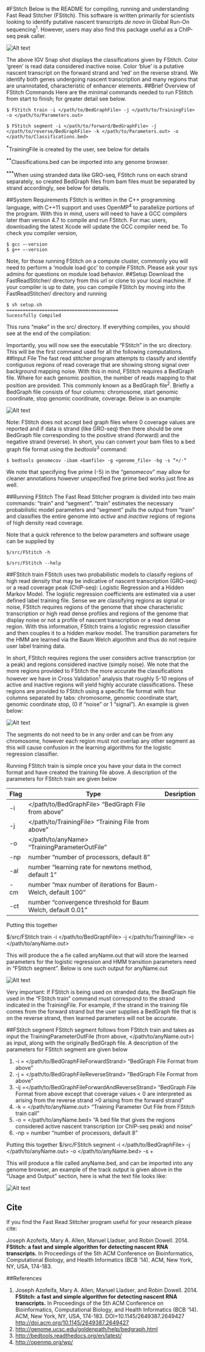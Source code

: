 #FStitch
Below is the README for compiling, running and understanding Fast Read Stitcher (FStitch). This software is written primarily for scientists looking to identify putative nascent transcripts _de novo_ in Global Run-On sequencing<sup>1</sup>. However, users may also find this package useful as a ChIP-seq peak caller.

![Alt text](https://github.com/azofeifa/FStitch/blob/master/images/IGV_SNAP.png)


The above IGV Snap shot displays the classifications given by FStitch. Color ‘green’ is read data considered inactive noise. Color ‘blue’ is a putative nascent transcript on the forward strand and ‘red’ on the reverse strand. We identify both genes undergoing nascent transcription and many regions that are unannotated, characteristic of enhancer elements. 
##Brief Overview of FStitch Commands
Here are the minimal commands needed to run FStitch from start to finish; for greater detail see below.
```
$ FStitch train -i </path/to/BedGraphFile> -j </path/to/TrainingFile>  -o </path/to/Parameters.out>

$ FStitch segment -i </path/to/forward/BedGraphFile> -j </path/to/reverse/BedGraphFile> -k </path/to/Parameters.out> -o </path/to/Classifications.bed>
```
<sup>__*__</sup>TrainingFile is created by the user, see below for details

<sup>__**__</sup>Classifications.bed can be imported into any genome browser. 

<sup>__***__</sup>When using stranded data like GRO-seq, FStitch runs on each strand separately, so created BedGraph files from bam files must be separated by strand accordingly, see below for details.


##System Requirements
FStitch is written in the C++ programming language, with C++11 support and uses OpenMP<sup>4</sup> to parallelize portions of the program.  With this in mind, users will need to have a GCC compilers later than version 4.7 to compile and run FStitch. For mac users, downloading the latest Xcode will update the GCC compiler need be. To check you compiler version, 
```
$ gcc —-version
$ g++ —-version
```
Note, for those running FStitch on a compute cluster, commonly you will need to perform a ‘module load gcc<version>’ to compile FStitch. Please ask your sys admins for questions on module load behavior. 
##Setup
Download the FastReadStitcher/ directory from this url or clone to your local machine. If your compiler is up to date, you can compile FStitch by moving into the FastReadStitcher/ directory and running 
```
$ sh setup.sh
=========================================
Sucessfully Compiled
```
This runs “make” in the src/ directory. If everything compiles, you should see at the end of the compilation:



Importantly, you will now see the executable “FStitch” in the src directory. This will be the first command used for all the following computations. 
##Input File
The fast read stitcher program attempts to classify and identify contiguous regions of read coverage that are showing strong signal over background mapping noise. With this in mind, FStitch requires a BedGraph file. Where for each genomic position, the number of reads mapping to that position are provided. This commonly known as a BedGraph file<sup>2</sup>. Briefly a BedGraph file consists of four columns: chromosome, start genomic coordinate, stop genomic coordinate, coverage. Below is an example:

  
![Alt text](https://github.com/azofeifa/FStitch/blob/master/images/BedGraphScreenShot.png)

Note: FStitch does not accept bed graph files where 0 coverage values are reported and if data is strand (like GRO-seq) then there should be one BedGraph file corresponding to the positive strand (forward) and the negative strand (reverse). In short, you can convert your bam files to a bed graph file format using the _bedtools_<sup>3</sup> command:
```
$ bedtools genomecov -ibam <bamfile> -g <genome_file> -bg -s “+/-“
```
We note that specifying five prime (-5) in the “genomecov” may allow for cleaner annotations however unspecified five prime bed works just fine as well. 

##Running FStitch
The Fast Read Stitcher program is divided into two main commands: “train” and “segment”. “train” estimates the necessary probabilistic model parameters and “segment” pulls the output from “train” and classifies the entire genome into _active_ and _inactive_ regions of regions of high density read coverage. 

Note that a quick reference to the below parameters and software usage can be supplied by 
```
$/src/FStitch -h 

$/src/FStitch --help
```


##FStitch train
FStitch uses two probabilistic models to classify regions of high read density that may be indicative of nascent transcription (GRO-seq) or a read coverage peak (ChIP-seq): Logistic Regression and a Hidden Markov Model. The logistic regression coefficients are estimated via a user defined label training file.  Sense we are classifying regions as signal or noise, FStitch requires regions of the genome that show characteristic transcription or high read dense profiles and regions of the genome that display noise or not a profile of nascent transcription or a read dense region. With this information, FStitch trains a logistic regression classifier and then couples it to a hidden markov model. The transition parameters for the HMM are learned via the Baum Welch algorithm and thus do not require user label training data.  

In short, FStitch requires regions the user considers active transcription (or a peak) and regions considered inactive (simply noise). We note that the more regions provided to FStitch the more accurate the classifications however we have in Cross Validation<sup>1</sup> analysis that roughly 5-10 regions of active and inactive regions will yield highly accurate classifications. These regions are provided to FStitch using a specific file format with four columns separated by tabs: chromosome, genomic coordinate start, genomic coordinate stop, (0 if “noise” or 1 “signal”). An example is given below:

![Alt text](https://github.com/azofeifa/FStitch/blob/master/images/TrainingFileImage2.png)

The segments do not need to be in any order and can be from any chromosome, however each region must not overlap any other segment as this will cause confusion in the learning algorithms for the logistic regression classifier. 

Running FStitch train is simple once you have your data in the correct format and have created the training file above. A description of the parameters for FStitch train are given below

|Flag|Type|Desription|
|----|----|----------|
|-i	 | \</path/to/BedGraphFile> “BedGraph File from above”
| -j | \</path/to/TrainingFile> “Training File from above”
| -o | \</path/to/anyName> “TrainingParameterOutFile”
| -np| number “number of processors, default 8”
| -al| number “learning rate for newtons method, default 1”
| -cm| number “max number of iterations for Baum-Welch, default 100”
| -ct| number “convergence threshold for Baum Welch, default 0.01”
Putting this together

$/src/FStitch train -i \</path/to/BedGraphFile\> -j \</path/to/TrainingFile> -o \</path/to/anyName.out>

This will produce the a fie called anyName.out that will store the learned parameters for the logistic regression and HMM transition parameters need in “FStitch segment”. Below is one such output for anyName.out

![Alt text](https://github.com/azofeifa/FStitch/blob/master/images/ParameterOutFile.png)

Very important: If FStitch is being used on stranded data, the BedGraph file used in the “FStitch train” command must correspond to the strand indicated in the TrainingFile. For example, if the strand in the training file comes from the forward strand but the user supplies a BedGraph file that is on the reverse strand, then learned parameters will not be accurate. 


##FStitch segment
FStitch segment follows from FStitch train and takes as input the TrainingParameterOutFile (from above, \</path/to/anyName.out>) as input, along with the originally BedGraph file. A description of the parameters for FStitch segment are given below

1. -i	= \</path/to/BedGraphFileForwardStrand> “BedGraph File Format from above”
2. -j = \</path/to/BedGraphFileReverseStrand> “BedGraph File Format from above”
3. -ij =\</path/to/BedGraphFileForwardAndReverseStrand> “BedGraph File Format from above except that coverage values < 0 are interpreted as arising from the reverse strand >0 arising from the forward strand”
4. -k 	= \</path/to/anyName.out> “Training Parameter Out File from FStitch train call”
5. -o	= \</path/to/anyName.bed> “A bed file that gives the regions considered active nascent transcription (or ChIP-seq peak) and noise”
6. -np 	= number “number of processors, default 8”

Putting this together
$/src/FStitch segment -i \</path/to/BedGraphFile\> -j \</path/to/anyName.out> -o \</path/to/anyName.bed> -s +

This will produce a file called anyName.bed, and can be imported into any genome browser, an example of the track output is given above in the “Usage and Output” section, here is what the text file looks like:

![Alt text](https://github.com/azofeifa/FStitch/blob/master/images/ClassificationsIGV.png)

## Cite
If you find the Fast Read Stitcher program useful for your research please cite:

Joseph Azofeifa, Mary A. Allen, Manuel Lladser, and Robin Dowell. 2014. __FStitch: a fast and simple algorithm for detecting nascent RNA transcripts.__ In Proceedings of the 5th ACM Conference on Bioinformatics, Computational Biology, and Health Informatics (BCB '14). ACM, New York, NY, USA, 174-183. 

##References 
1. Joseph Azofeifa, Mary A. Allen, Manuel Lladser, and Robin Dowell. 2014. __FStitch: a fast and simple algorithm for detecting nascent RNA transcripts.__ In Proceedings of the 5th ACM Conference on Bioinformatics, Computational Biology, and Health Informatics (BCB '14). ACM, New York, NY, USA, 174-183. DOI=10.1145/2649387.2649427 http://doi.acm.org/10.1145/2649387.2649427   
2. http://genome.ucsc.edu/goldenpath/help/bedgraph.html
3. http://bedtools.readthedocs.org/en/latest/
4. http://openmp.org/wp/

